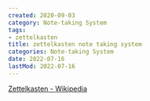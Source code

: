```yaml
---
created: 2020-09-03
category: Note-taking System
tags:
- zettelkasten
title: zettelkasten note taking system
categories: Note-taking System
date: 2022-07-16
lastMod: 2022-07-16
---
```

[Zettelkasten - Wikipedia](https://en.wikipedia.org/wiki/Zettelkasten)
